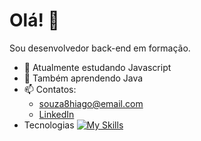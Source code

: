 # Olá! 👋
Sou desenvolvedor back-end em formação.

- 🔭 Atualmente estudando Javascript
- 🌱 Também aprendendo Java
- 📫 Contatos:
   * souza8hiago@email.com
   * [LinkedIn](https://www.linkedin.com/in/hiago-souza-dev)
- Tecnologias
[![My Skills](https://skillicons.dev/icons?i=js,html,css)](https://skillicons.dev)
